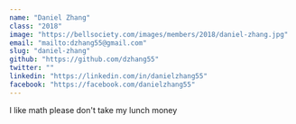 ```yaml
---
name: "Daniel Zhang"
class: "2018"
image: "https://bellsociety.com/images/members/2018/daniel-zhang.jpg"
email: "mailto:dzhang55@gmail.com"
slug: "daniel-zhang"
github: "https://github.com/dzhang55"
twitter: ""
linkedin: "https://linkedin.com/in/danielzhang55"
facebook: "https://facebook.com/danielzhang55"
---
```

I like math please don't take my lunch money